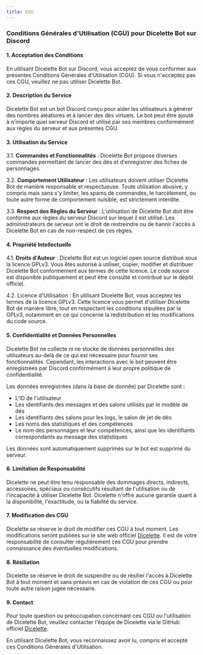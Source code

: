 ```yaml
---
title: CGU
---
```


### Conditions Générales d'Utilisation (CGU) pour Dicelette Bot sur Discord

#### 1. Acceptation des Conditions
En utilisant Dicelette Bot sur Discord, vous acceptez de vous conformer aux présentes Conditions Générales d'Utilisation (CGU). Si vous n'acceptez pas ces CGU, veuillez ne pas utiliser Dicelette Bot.

#### 2. Description du Service
Dicelette Bot est un bot Discord conçu pour aider les utilisateurs à générer des nombres aléatoires et à lancer des dés virtuels. Le bot peut être ajouté à n'importe quel serveur Discord et utilisé par ses membres conformément aux règles du serveur et aux présentes CGU.

#### 3. Utilisation du Service
3.1. **Commandes et Fonctionnalités** : Dicelette Bot propose diverses commandes permettant de lancer des dés et d'enregistrer des fiches de personnages.

3.2. **Comportement Utilisateur** : Les utilisateurs doivent utiliser Dicelette Bot de manière responsable et respectueuse. Toute utilisation abusive, y compris mais sans s'y limiter, les spams de commandes, le harcèlement, ou toute autre forme de comportement nuisible, est strictement interdite.

3.3. **Respect des Règles du Serveur** : L'utilisation de Dicelette Bot doit être conforme aux règles du serveur Discord sur lequel il est utilisé. Les administrateurs de serveur ont le droit de restreindre ou de bannir l'accès à Dicelette Bot en cas de non-respect de ces règles.

#### 4. Propriété Intellectuelle
4.1. **Droits d'Auteur** : Dicelette Bot est un logiciel open source distribué sous la licence GPLv3. Vous êtes autorisé à utiliser, copier, modifier et distribuer Dicelette Bot conformément aux termes de cette licence. Le code source est disponible publiquement et peut être consulté et contribué sur le dépôt officiel.

4.2. Licence d'Utilisation : En utilisant Dicelette Bot, vous acceptez les termes de la licence GPLv3. Cette licence vous permet d'utiliser Dicelette Bot de manière libre, tout en respectant les conditions stipulées par la GPLv3, notamment en ce qui concerne la redistribution et les modifications du code source.

#### 5. Confidentialité et Données Personnelles
Dicelette Bot ne collecte ni ne stocke de données personnelles des utilisateurs au-delà de ce qui est nécessaire pour fournir ses fonctionnalités. Cependant, les interactions avec le bot peuvent être enregistrées par Discord conformément à leur propre politique de confidentialité.

Les données enregistrées (dans la base de donnée) par Dicelette sont :
- L'ID de l'utilisateur
- Les identifiants des messages et des salons utilisés par le modèle de dés
- Les identifiants des salons pour les logs, le salon de jet de dés
- Les noms des statistiques et des compétences
- Le nom des personnages et leur compétences, ainsi que les identifiants correspondants au message des statistiques

Les données sont automatiquement supprimés sur le bot est supprimé du serveur.

#### 6. Limitation de Responsabilité
Dicelette ne peut être tenu responsable des dommages directs, indirects, accessoires, spéciaux ou consécutifs résultant de l'utilisation ou de l'incapacité à utiliser Dicelette Bot. Dicelette n'offre aucune garantie quant à la disponibilité, l'exactitude, ou la fiabilité du service.

#### 7. Modification des CGU
Dicelette se réserve le droit de modifier ces CGU à tout moment. Les modifications seront publiées sur le site web officiel [Dicelette](https://dicelette.github.io/). Il est de votre responsabilité de consulter régulièrement ces CGU pour prendre connaissance des éventuelles modifications.

#### 8. Résiliation
Dicelette se réserve le droit de suspendre ou de résilier l'accès à Dicelette Bot à tout moment et sans préavis en cas de violation de ces CGU ou pour toute autre raison jugée nécessaire.

#### 9. Contact
Pour toute question ou préoccupation concernant ces CGU ou l'utilisation de Dicelette Bot, veuillez contacter l'équipe de Dicelette via le GitHub officiel [Dicelette](https://github.com/Dicelette/discord-dicelette/issues?q=is%3Aissue+is%3Aopen+sort%3Aupdated-desc).

En utilisant Dicelette Bot, vous reconnaissez avoir lu, compris et accepté ces Conditions Générales d'Utilisation.